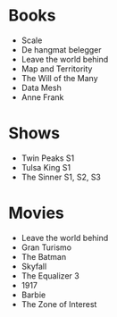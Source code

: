# Books

- Scale
- De hangmat belegger
- Leave the world behind
- Map and Territority
- The Will of the Many
- Data Mesh
- Anne Frank

# Shows

- Twin Peaks S1
- Tulsa King S1
- The Sinner S1, S2, S3

# Movies

- Leave the world behind
- Gran Turismo
- The Batman
- Skyfall
- The Equalizer 3
- 1917
- Barbie
- The Zone of Interest
